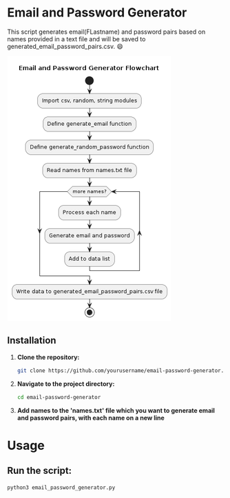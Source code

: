 # Email and Password Generator

This script generates email(FLastname) and password pairs based on names provided in a text file and will be saved to generated_email_password_pairs.csv. :smile:

![Alt text](./email-password-generator-flowchart.png?raw=true)

## Installation

1. **Clone the repository:**

   ```sh
   git clone https://github.com/yourusername/email-password-generator.git

2. **Navigate to the project directory:**
    ```sh
    cd email-password-generator

3. **Add names to the 'names.txt' file which you want to generate email and password pairs, with each name on a new line**

# Usage

## Run the script:
```sh
python3 email_password_generator.py
